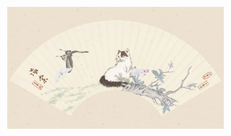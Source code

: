 ![宫猫记·寻花入扇·海棠](https://raw.githubusercontent.com/enix223/enix223/master/%E5%AE%AB%E7%8C%AB%E8%AE%B0%C2%B7%E5%AF%BB%E8%8A%B1%E5%85%A5%E6%89%87%C2%B7%E6%B5%B7%E6%A3%A0.jpg)
